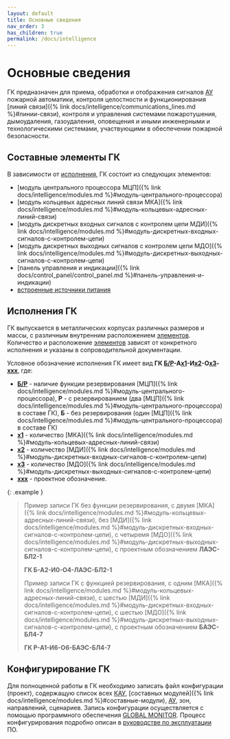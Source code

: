 ```yaml
---
layout: default
title: Основные сведения
nav_order: 3
has_children: true
permalink: /docs/intelligence
---
```


# Основные сведения

ГК предназначен для приема, обработки и отображения сигналов <a href="/gk_manual/docs/global_system#адресное-устройство">АУ</a> пожарной автоматики, контроля целостности и функционирования [линий связи]({% link docs/intelligence/communications_lines.md %}#линии-связи), контроля и управления системами пожаротушения, дымоудаления, газоудаления, оповещения и иными инженерными и технологическими системами, участвующими в обеспечении пожарной безопасности.

## Составные элементы ГК
В зависимости от [исполнения](#исполнения-гк), ГК состоит из следующих элементов:
- [модуль центрального процессора МЦП]({% link docs/intelligence/modules.md %}#модуль-центрального-процессора)
- [модуль кольцевых адресных линий связи МКА]({% link docs/intelligence/modules.md %}#модуль-кольцевых-адресных-линий-связи)
- [модуль дискретных входных сигналов с контролем цепи МДИ]({% link docs/intelligence/modules.md %}#модуль-дискретных-входных-сигналов-с-контролем-цепи)
- [модуль дискретных выходных сигналов с контролем цепи МДО]({% link docs/intelligence/modules.md %}#модуль-дискретных-выходных-сигналов-с-контролем-цепи)
- [панель управления и индикации]({% link docs/control_panel/control_panel.md %}#панель-управления-и-индикации)
- [встроенные источники питания]()

## Исполнения ГК
ГК выпускается в металлических корпусах различных размеров и массы, с различным внутренним расположением [элементов](#составные-элементы-гк). Количество и расположение [элементов](#составные=элементы-гк) зависят от конкретного исполнения и указаны в сопроводительной документации.

Условное обозначение исполнения ГК имеет вид **ГК <u>Б/Р</u>-А<u>x1</u>-И<u>x2</u>-О<u>x3</u>-<u>xxx</u>**, где:
- **<u>Б/Р</u>** - наличие функции резервирования [МЦП]({% link docs/intelligence/modules.md %}#модуль-центрального-процессора), **Р** - с резервированием (два [МЦП]({% link docs/intelligence/modules.md %}#модуль-центрального-процессора) в составе ГК), **Б** - без резервирования (один [МЦП]({% link docs/intelligence/modules.md %}#модуль-центрального-процессора) в составе ГК)
- **<u>x1</u>** - количество [МКА]({% link docs/intelligence/modules.md %}#модуль-кольцевых-адресных-линий-связи)
- **<u>x2</u>** - количество [МДИ]({% link docs/intelligence/modules.md %}#модуль-дискретных-входных-сигналов-с-контролем-цепи)
- **<u>x3</u>** - количество [МДО]({% link docs/intelligence/modules.md %}#модуль-дискретных-выходных-сигналов-с-контролем-цепи)
- **<u>xxx</u>** - проектное обозначение.

{: .example }
> Пример записи ГК без функции резервирования, с двумя [МКА]({% link docs/intelligence/modules.md %}#модуль-кольцевых-адресных-линий-связи), без [МДИ]({% link docs/intelligence/modules.md %}#модуль-дискретных-входных-сигналов-с-контролем-цепи), с четыремя [МДО]({% link docs/intelligence/modules.md %}#модуль-дискретных-выходных-сигналов-с-контролем-цепи), с проектным обозначением **ЛАЭС-БЛ2-1**
>
> **ГК Б-А2-И0-О4-ЛАЭС-БЛ2-1**
>
> Пример записи ГК с функцией резервирования, с одним [МКА]({% link docs/intelligence/modules.md %}#модуль-кольцевых-адресных-линий-связи), с шестью [МДИ]({% link docs/intelligence/modules.md %}#модуль-дискретных-входных-сигналов-с-контролем-цепи), с шестью [МДО]({% link docs/intelligence/modules.md %}#модуль-дискретных-выходных-сигналов-с-контролем-цепи), с проектным обозначением **БАЭС-БЛ4-7**
>
> **ГК Р-А1-И6-О6-БАЭС-БЛ4-7**

## Конфигурирование ГК
Для полноценной работы в ГК необходимо записать файл конфигурации (проект), содержащую список всех [КАУ](#кау), [составных модулей]({% link docs/intelligence/modules.md %}#составные-модули), <a href="/gk_manual/docs/global_system#адресное-устройство">АУ</a>, зон, направлений, сценариев. Запись конфигурации осуществляется с помощью программного обеспечения <a href="https://products.rubezh.ru/products/po_global_monitor-3356/" target="_blank">GLOBAL MONITOR</a>. Процесс конфигурирования подробно описан в <a href="https://products.rubezh.ru/download/file/18ac995b-e2c1-11ee-95eb-d4f5ef944508/" target="_blank">руководстве по эксплуатации</a> ПО.
